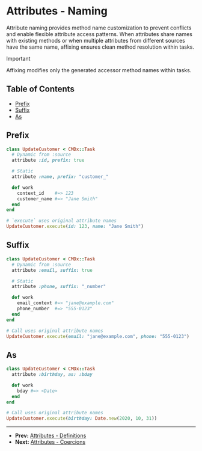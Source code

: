 # Attributes - Naming

Attribute naming provides method name customization to prevent conflicts and enable flexible attribute access patterns. When attributes share names with existing methods or when multiple attributes from different sources have the same name, affixing ensures clean method resolution within tasks.

> [!IMPORTANT]
> Affixing modifies only the generated accessor method names within tasks.

## Table of Contents

- [Prefix](#prefix)
- [Suffix](#suffix)
- [As](#as)

## Prefix

```ruby
class UpdateCustomer < CMDx::Task
  # Dynamic from :source
  attribute :id, prefix: true

  # Static
  attribute :name, prefix: "customer_"

  def work
    context_id    #=> 123
    customer_name #=> "Jane Smith"
  end
end

# `execute` uses original attribute names
UpdateCustomer.execute(id: 123, name: "Jane Smith")
```

## Suffix

```ruby
class UpdateCustomer < CMDx::Task
  # Dynamic from :source
  attribute :email, suffix: true

  # Static
  attribute :phone, suffix: "_number"

  def work
    email_context #=> "jane@example.com"
    phone_number  #=> "555-0123"
  end
end

# Call uses original attribute names
UpdateCustomer.execute(email: "jane@example.com", phone: "555-0123")
```

## As

```ruby
class UpdateCustomer < CMDx::Task
  attribute :birthday, as: :bday

  def work
    bday #=> <Date>
  end
end

# Call uses original attribute names
UpdateCustomer.execute(birthday: Date.new(2020, 10, 31))
```

---

- **Prev:** [Attributes - Definitions](definitions.md)
- **Next:** [Attributes - Coercions](coercions.md)
